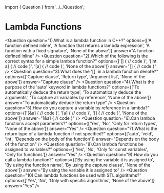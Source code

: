 import { Question } from '../../Question';

# Lambda Functions

<Question
  question="1).What is a lambda function in C++?"
  options={['A function defined inline', 'A function that returns a lambda expression', 'A function with a fixed signature', 'None of the above']}
  answer="A function defined inline"
/>
<Question
  question="2).Which of the following is the correct syntax for a simple lambda function?"
  options={['[] { // code }', '[int a] { // code }', '[a] { // code }', 'None of the above']}
  answer="[] { // code }"
/>
<Question
  question="3).What does the '[]' in a lambda function denote?"
  options={['Capture clause', 'Return type', 'Argument list', 'None of the above']}
  answer="Capture clause"
/>
<Question
  question="4).What is the purpose of the 'auto' keyword in lambda functions?"
  options={['To automatically deduce the return type', 'To automatically deduce the arguments', 'To capture all variables by reference', 'None of the above']}
  answer="To automatically deduce the return type"
/>
<Question
  question="5).How do you capture a variable by reference in a lambda?"
  options={['[&a] { // code }', '[a] { // code }', '[] { // code }', 'None of the above']}
  answer="[&a] { // code }"
/>
<Question
  question="6).Can lambda functions accept parameters?"
  options={['Yes', 'No', 'Only for return types', 'None of the above']}
  answer="Yes"
/>
<Question
  question="7).What is the return type of a lambda function if not specified?"
  options={['auto', 'void', 'int', 'Depends on the body of the function']}
  answer="Depends on the body of the function"
/>
<Question
  question="8).Can lambda functions be assigned to variables?"
  options={['Yes', 'No', 'Only for const variables', 'Only for functions']}
  answer="Yes"
/>
<Question
  question="9).How do you call a lambda function?"
  options={['By using the variable it is assigned to', 'By using the function name', 'By using the capture clause', 'None of the above']}
  answer="By using the variable it is assigned to"
/>
<Question
  question="10).Can lambda functions be used with STL algorithms?"
  options={['Yes', 'No', 'Only with specific algorithms', 'None of the above']}
  answer="Yes"
/>
